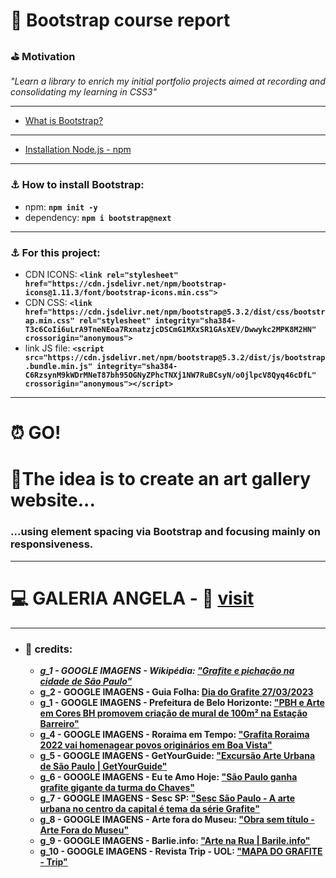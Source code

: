 # 🎲 Bootstrap course report
### ⛳️ Motivation
_"Learn a library to enrich my initial portfolio projects aimed at recording and consolidating my learning in CSS3"_

---
* [What is Bootstrap?](md/whatBoot.md)
  
---

* [Installation Node.js - npm](md/st.md)
---
### ⚓️ How to install Bootstrap:
* npm: **`npm init -y`**
* dependency: **`npm i bootstrap@next`**

---
### ⚓️ For this project:
* CDN ICONS: **`<link rel="stylesheet" href="https://cdn.jsdelivr.net/npm/bootstrap-icons@1.11.3/font/bootstrap-icons.min.css">`**
* CDN CSS: **`<link href="https://cdn.jsdelivr.net/npm/bootstrap@5.3.2/dist/css/bootstrap.min.css" rel="stylesheet" integrity="sha384-T3c6CoIi6uLrA9TneNEoa7RxnatzjcDSCmG1MXxSR1GAsXEV/Dwwykc2MPK8M2HN" crossorigin="anonymous">`**
* link JS file: **`<script src="https://cdn.jsdelivr.net/npm/bootstrap@5.3.2/dist/js/bootstrap.bundle.min.js" integrity="sha384-C6RzsynM9kWDrMNeT87bh95OGNyZPhcTNXj1NW7RuBCsyN/o0jlpcV8Qyq46cDfL" crossorigin="anonymous"></script>`**

---
# ⏰ GO!

# 📌The idea is to create an art gallery website...
### ...using element spacing via Bootstrap and focusing mainly on responsiveness.

---
# 💻 GALERIA ANGELA - 🔗 [visit](https://vidadophael.github.io/bootstrap_galery_remembering/) 

---
* ### 💯 credits:
  * _**g_1 - GOOGLE IMAGENS -  Wikipédia: ["Grafite e pichação na cidade de São Paulo"](https://pt.wikipedia.org/wiki/Grafite_e_picha%C3%A7%C3%A3o_na_cidade_de_S%C3%A3o_Paulo)**_
  * **g_2 - GOOGLE IMAGENS -  Guia Folha: [Dia do Grafite 27/03/2023](https://www.google.com/url?sa=i&url=https%3A%2F%2Fguia.folha.uol.com.br%2Fpasseios%2F2023%2F03%2Fno-dia-do-grafite-veja-onde-explorar-esse-tipo-de-arte-em-sao-paulo-para-alem-do-minhocao.shtml&psig=AOvVaw1nwC3hT4DeG8gyLksRYO3O&ust=1706903819144000&source=images&cd=vfe&opi=89978449&ved=0CBMQjhxqFwoTCIC7ofb2ioQDFQAAAAAdAAAAABAh)**
  * **g_1 - GOOGLE IMAGENS -  Prefeitura de Belo Horizonte: ["PBH e Arte em Cores BH promovem criação de mural de 100m² na Estação Barreiro"](https://prefeitura.pbh.gov.br/sites/default/files/styles/slideshow/public/estrutura-de-governo/mural-de-magu-leste-credito_-andre-amparo.jpg?itok=M9aCrdUR)**
  * **g_4 - GOOGLE IMAGENS -  Roraima em Tempo: ["Grafita Roraima 2022 vai homenagear povos originários em Boa Vista"](https://roraimaemtempo.com.br/wp-content/uploads/2022/10/Grafita-Roraima-2022-Foto-Divulgac-a-o-01-860x645.jpg)**
  * **g_5 - GOOGLE IMAGENS -  GetYourGuide: ["Excursão Arte Urbana de São Paulo | GetYourGuide"](https://cdn.getyourguide.com/img/tour/5c9bced6c9a86.jpeg/145.jpg)**
   * **g_6 - GOOGLE IMAGENS -  Eu te Amo Hoje: ["São Paulo ganha grafite gigante da turma do Chaves"](https://www.euteamohoje.com.br/wp-content/uploads/2015/03/00012.jpg)**
   * **g_7 - GOOGLE IMAGENS -  Sesc SP: ["Sesc São Paulo - A arte urbana no centro da capital é tema da série Grafite"](https://portal.sescsp.org.br/files/artigo/77e33e84/bfe5/48fd/a7f1/355a05daa1ff.jpg)**
   * **g_8 - GOOGLE IMAGENS -  Arte fora do Museu: ["Obra sem título - Arte Fora do Museu"](https://arteforadomuseu.com.br/site/wp-content/uploads/2019/10/20110624-_MG_7681.jpg)**
   * **g_9 - GOOGLE IMAGENS -  Barlie.info: ["Arte na Rua | Barile.info"](https://arteforadomuseu.com.br/site/wp-content/uploads/2019/10/20110624-_MG_7681.jpg)**
   * **g_10 - GOOGLE IMAGENS -  Revista Trip - UOL: ["MAPA DO GRAFITE - Trip"](https://artdecoerola.files.wordpress.com/2008/12/os-gemeos-sampa.jpg)**